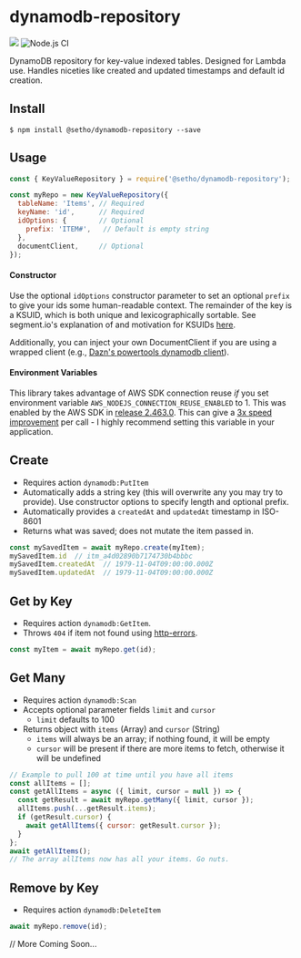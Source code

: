 # dynamodb-repository
![](https://img.shields.io/npm/v/@setho/dynamodb-repository.svg)  ![Node.js CI](https://github.com/SethO/dynamodb-repository/workflows/CI/badge.svg)

DynamoDB repository for key-value indexed tables. Designed for Lambda use. Handles niceties like created and updated timestamps and default id creation.

## Install
  `$ npm install @setho/dynamodb-repository --save`

## Usage
```javascript
const { KeyValueRepository } = require('@setho/dynamodb-repository');

const myRepo = new KeyValueRepository({ 
  tableName: 'Items', // Required
  keyName: 'id',      // Required
  idOptions: {        // Optional
    prefix: 'ITEM#',   // Default is empty string
  },
  documentClient,     // Optional
});
```
#### Constructor
Use the optional `idOptions` constructor parameter to set an optional `prefix` to give your ids some human-readable context. The remainder of the key is a KSUID, which is both unique and lexicographically sortable. See segment.io's explanation of and motivation for KSUIDs [here](https://github.com/segmentio/ksuid).

Additionally, you can inject your own DocumentClient if you are using a wrapped client (e.g., [Dazn's powertools dynamodb client](https://github.com/getndazn/dazn-lambda-powertools/tree/master/packages/lambda-powertools-dynamodb-client)).

#### Environment Variables
This library takes advantage of AWS SDK connection reuse *if* you set environment variable `AWS_NODEJS_CONNECTION_REUSE_ENABLED` to 1. This was enabled by the AWS SDK in [release 2.463.0](https://github.com/aws/aws-sdk-js/blob/master/CHANGELOG.md#24630). This can give a [3x speed improvement](https://theburningmonk.com/2019/02/lambda-optimization-tip-enable-http-keep-alive/) per call - I highly recommend setting this variable in your application.

## Create
- Requires action `dynamodb:PutItem`
- Automatically adds a string key (this will overwrite any you may try to provide). Use constructor options to specify length and optional prefix.
- Automatically provides a `createdAt` and `updatedAt` timestamp in ISO-8601
- Returns what was saved; does not mutate the item passed in.
```javascript
const mySavedItem = await myRepo.create(myItem);
mySavedItem.id  // itm_a4d02890b7174730b4bbbc
mySavedItem.createdAt  // 1979-11-04T09:00:00.000Z
mySavedItem.updatedAt  // 1979-11-04T09:00:00.000Z
```

## Get by Key
- Requires action `dynamodb:GetItem`.
- Throws `404` if item not found using [http-errors](https://npmjs.com/package/http-errors).
```javascript
const myItem = await myRepo.get(id);
```

## Get Many
- Requires action `dynamodb:Scan`
- Accepts optional parameter fields `limit` and `cursor`
  - `limit` defaults to 100
- Returns object with `items` (Array) and `cursor` (String)
  - `items` will always be an array; if nothing found, it will be empty
  - `cursor` will be present if there are more items to fetch, otherwise it will be undefined
```javascript
// Example to pull 100 at time until you have all items
const allItems = [];
const getAllItems = async ({ limit, cursor = null }) => {
  const getResult = await myRepo.getMany({ limit, cursor });
  allItems.push(...getResult.items);
  if (getResult.cursor) {
    await getAllItems({ cursor: getResult.cursor });
  }
};
await getAllItems();
// The array allItems now has all your items. Go nuts.
```

## Remove by Key
- Requires action `dynamodb:DeleteItem`
```javascript
await myRepo.remove(id);
```

  // More Coming Soon...